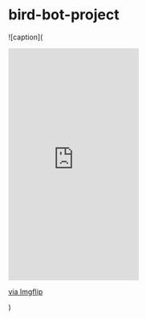 # bird-bot-project
![caption](<div style="width:260px;max-width:100%;"><div style="height:0;padding-bottom:177.69%;position:relative;"><iframe width="260" height="462" style="position:absolute;top:0;left:0;width:100%;height:100%;" frameBorder="0" src="https://imgflip.com/embed/4z3wmt"></iframe></div><p><a href="https://imgflip.com/gif/4z3wmt">via Imgflip</a></p></div>)
